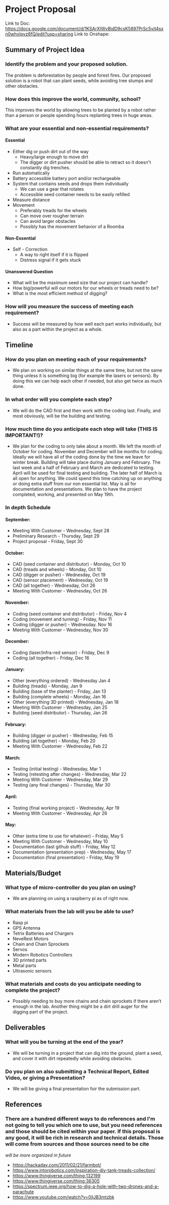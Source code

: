 # Project Proposal

Link to Doc: https://docs.google.com/document/d/1KSArXlWvBidD9csK5897PrSc5vit4sxn0whxIpvz6fQ/edit?usp=sharing
Link to Onshape: 

## Summary of Project Idea
### Identify the problem and your proposed solution.
The problem is deforestation by people and forest fires. Our proposed solution is a robot that can plant seeds, while avoiding tree stumps and other obstacles. 
### How does this improve the world, community, school?
This improves the world by allowing trees to be planted by a robot rather than a person or people spending hours replanting trees in huge areas.
### What are your essential and non-essential requirements?
#### Essential
- Either dig or push dirt out of the way 
  - Heavy/large enough to move dirt
  - The digger or dirt pusher should be able to retract so it doesn't constantly dig trenches.
- Run automatically
- Battery accessible battery port and/or rechargeable
- System that contains seeds and drops them individually
  - We can use a gear that rotates
  - Accessible seed container needs to be easily refilled
- Measure distance
- Movement
  - Preferably treads for the wheels
  - Can move over rougher terrain
  - Can avoid larger obstacles
  - Possibly has the movement behavior of a Roomba
#### Non-Essential
- Self - Correction
  - A  way to right itself if it is flipped
  - Distress signal if it gets stuck
#### Unanswered Question
- What will be the maximum seed size that our project can handle?
- How big/powerful will our motors for our wheels or treads need to be?
- What is the most efficient method of digging?

### How will you measure the success of meeting each requirement?
- Success will be measured by how well each part works individually, but also as a part within the project as a whole.

## Timeline
### How do you plan on meeting each of your requirements?
- We plan on working on similar things at the same time, but not the same thing unless it is something big (for example the lasers or sensors). By doing this we can help each other if needed, but also get twice as much done. 
### In what order will you complete each step?
- We will do the CAD first and then work with the coding last. Finally, and most obviously, will be the building and testing.
### How much time do you anticipate each step will take (THIS IS IMPORTANT!)?
- We plan for the coding to only take about a month. We left the month of October for coding. November and December will be months for coding. Ideally we will have all of the coding done by the time we leave for winter break. Building will take place during January and February. The last week and a half of February and March are dedicated to testing.  April will be used for final testing and building. The later half of March is all open for anything. We could spend this time catching up on anything or doing extra stuff from our non essential list. May is all for documentation and presentations. We plan to have the project completed, working, and presented on May 19th.
### In depth Schedule
#### September:
 - Meeting With Customer - Wednesday, Sept 28
 - Preliminary Research - Thursday, Sept 29
 - Project proposal - Friday, Sept 30

#### October:
 - CAD (seed container and distributor) -  Monday, Oct 10
 - CAD (treads and wheels) - Monday, Oct 10
 - CAD (digger or pusher) - Wednesday, Oct 19
 - CAD (sensor placement) - Wednesday, Oct 19
 - CAD (all together) - Wednesday, Oct 26
 - Meeting With Customer - Wednesday, Oct 26

#### November:
 - Coding (seed container and distributor) - Friday, Nov 4
 - Coding (movement and turning) - Friday, Nov 11
 - Coding (digger or pusher) - Wednesday. Nov 16
 - Meeting With Customer - Wednesday, Nov 30

#### December:
 - Coding (laser/infra-red sensor) - Friday, Dec 9
 - Coding (all together) - Friday, Dec 16

#### January:
 - Other (everything ordered) - Wednesday Jan 4
 - Building (treads) - Monday, Jan 9
 - Building (base of the planter) - Friday, Jan 13
 - Building (complete wheels) - Monday, Jan 16
 - Other (everything 3D printed) - Wednesday, Jan 18
 - Meeting With Customer - Wednesday, Jan 25
 - Building (seed distributor) - Thursday, Jan 26

#### February:
 - Building (digger or pusher) - Wednesday, Feb 15
 - Building (all together) - Monday, Feb 20
 - Meeting With Customer - Wednesday, Feb 22

#### March:
 - Testing (initial testing) - Wednesday, Mar 1 
 - Testing (retesting after changes) - Wednesday, Mar 22
 - Meeting With Customer - Wednesday, Mar 29
 - Testing (any final changes) - Thursday, Mar 30

#### April:
 - Testing (final working project) - Wednesday, Apr 19
 - Meeting With Customer - Wednesday, Apr 26

#### May:
 - Other (extra time to use for whatever) - Friday, May 5
 - Meeting With Customer - Wednesday, May 10
 - Documentation (last github stuff) - Friday, May 12
 - Documentation (presentation prep) - Wednesday, May 17
 - Documentation (final presentation) - Friday, May 19

## Materials/Budget
### What type of micro-controller do you plan on using?
- We are planning on using a raspberry pi as of right now.
### What materials from the lab will you be able to use?
- Rasp pi
- GPS Antenna
- Tetrix Batteries and Chargers
- NeveRest Motors
- Chain and Chain Sprockets
- Servos
- Modern Robotics Controllers
- 3D printed parts
- Metal parts
- Ultrasonic sensors
### What materials and costs do you anticipate needing to complete the project?
- Possibly needing to buy more chains and chain sprockets if there aren’t enough in the lab. Another thing might be a dirt drill auger for the digging part of the project.


## Deliverables
### What will you be turning at the end of the year?
- We will be turning in a project that can dig into the ground, plant a seed, and cover it with dirt repeatedly while avoiding obstacles.
### Do you plan on also submitting a Technical Report, Edited Video, or giving a Presentation?
- We will be giving a final presentation foir the submission part.


## References
### There are a hundred different ways to do references and I'm not going to tell you which one to use, but you need references and those should be cited within your paper.  If this proposal is any good, it will be rich in research and technical details.  Those will come from sources and those sources need to be cite
*will be more organized in future*
- https://hackaday.com/2011/02/21/farmbot/ 
- https://www.intorobotics.com/inspiration-diy-tank-treads-collection/ 
- https://www.thingiverse.com/thing:132199 
- https://www.thingiverse.com/thing:36305 
- https://spectrum.ieee.org/how-to-dig-a-hole-with-two-drones-and-a-parachute 
- https://www.youtube.com/watch?v=0jIJB3mtzbk 

